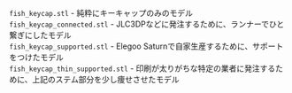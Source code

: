 `fish_keycap.stl` - 純粋にキーキャップのみのモデル  
`fish_keycap_connected.stl` - JLC3DPなどに発注するために、ランナーでひと繋ぎにしたモデル  
`fish_keycap_supported.stl` - Elegoo Saturnで自家生産するために、サポートをつけたモデル  
`fish_keycap_thin_supported.stl` - 印刷が太りがちな特定の業者に発注するために、上記のステム部分を少し痩せさせたモデル  
